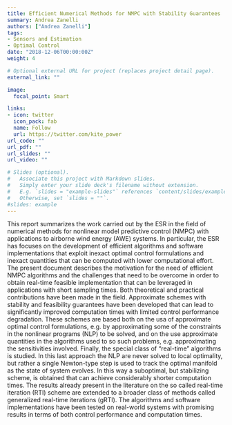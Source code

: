 ```yaml
---
title: Efficient Numerical Methods for NMPC with Stability Guarantees
summary: Andrea Zanelli
authors: ["Andrea Zanelli"]
tags:
- Sensors and Estimation
- Optimal Control
date: "2018-12-06T00:00:00Z"
weight: 4

# Optional external URL for project (replaces project detail page).
external_link: ""

image:
  focal_point: Smart

links:
- icon: twitter
  icon_pack: fab
  name: Follow
  url: https://twitter.com/kite_power
url_code: ""
url_pdf: ""
url_slides: ""
url_video: ""

# Slides (optional).
#   Associate this project with Markdown slides.
#   Simply enter your slide deck's filename without extension.
#   E.g. `slides = "example-slides"` references `content/slides/example-slides.md`.
#   Otherwise, set `slides = ""`.
#slides: example
---
```


This report summarizes the work carried out by the ESR in the field of numerical methods for
nonlinear model predictive control (NMPC) with applications to airborne wind energy (AWE) systems.
In particular, the ESR has focuses on the development of efficient algorithms and software
implementations that exploit inexact optimal control formulations and inexact quantities that can be
computed with lower computational effort.
The present document describes the motivation for the need of efficient NMPC algorithms and the
challenges that need to be overcome in order to obtain real-time feasible implementation that can
be leveraged in applications with short sampling times. Both theoretical and practical contributions
have been made in the field.
Approximate schemes with stability and feasibility guarantees have been developed that can lead to
significantly improved computation times with limited control performance degradation. These
schemes are based both on the usa of approximate optimal control formulations, e.g. by
approximating some of the constraints in the nonlinear programs (NLP) to be solved, and on the use
approximate quantities in the algorithms used to so such problems, e.g. approximating the
sensitivities involved. Finally, the special class of “real-time” algorithms is studied. In this last
approach the NLP are never solved to local optimality, but rather a single Newton-type step is used
to track the optimal manifold as the state of system evolves. In this way a suboptimal, but stabilizing
scheme, is obtained that can achieve considerably shorter computation times. The results already
present in the literature on the so called real-time iteration (RTI) scheme are extended to a broader
class of methods called generalized real-time iterations (gRTI).
The algorithms and software implementations have been tested on real-world systems with
promising results in terms of both control performance and computation times.
